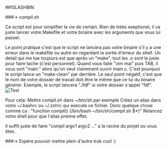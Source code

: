 #\#!SLASHBIN

###-> compil.sh

Ce script est pour simplifier la vie de certain. Rien de trèès exeptionel, il va juste lancer votre Makefile et votre binaire avec les arguments que vous lui passer.

Le point pratique c'est que le script ne lancera pas votre binaire s'il y a une erreur dans le makefile ou autre en regardant la sortie d'erreur du shell.
Un detail qui me tue toujours est que après un "make", tout les .o sont la juste pour faire tache (c'est personnel). Quand vous faite "vim mai" puis TAB, il vous sort "main." alors qu'on veut clairement ouvrir main.c. C'est pourquoi le script lance un "make clean" par derrière.
Le seul point négatif, c'est que le nom de votre dossier de travail doit être le même que ce lui du binaire générer. Exemple, le script lancera "./fdf" si votre dossier s'appel "fdf". 
![Test](http://nsa34.casimages.com/img/2015/01/18/150118121608128168.png "Exemple")

Pour cela:
Mettre compil.sh dans ~/bin/sh par exemple
Créez un alias dans votre ~/.bashrc ou ~/.zshrc qui execute ce fichier. Donc quelque chose comme ca : "function compil() {/bin/bash ~/bin/sh/compil.sh $*}"
Relancez votre shell pour que l'alias prenne effet.

Il suffit juste de faire "compil argv1 argv2 ..." a la racine du projet ou vous êtes.

###-> Espère pouvoir mettre plein d'autre truk cool :)



